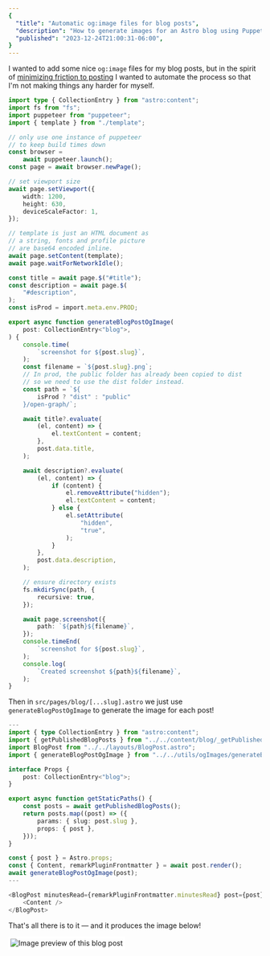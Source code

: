 ```yaml
---
{
  "title": "Automatic og:image files for blog posts",
  "description": "How to generate images for an Astro blog using Puppeteer",
  "published": "2023-12-24T21:00:31-06:00",
}
---
```


I wanted to add some nice `og:image` files for my blog posts, but in the spirit of
[minimizing friction to posting](../minimizing-friction-to-posting/)
I wanted to automate the process so that I'm not making things any harder for myself.

```ts
import type { CollectionEntry } from "astro:content";
import fs from "fs";
import puppeteer from "puppeteer";
import { template } from "./template";

// only use one instance of puppeteer
// to keep build times down
const browser =
	await puppeteer.launch();
const page = await browser.newPage();

// set viewport size
await page.setViewport({
	width: 1200,
	height: 630,
	deviceScaleFactor: 1,
});

// template is just an HTML document as
// a string, fonts and profile picture
// are base64 encoded inline.
await page.setContent(template);
await page.waitForNetworkIdle();

const title = await page.$("#title");
const description = await page.$(
	"#description",
);
const isProd = import.meta.env.PROD;

export async function generateBlogPostOgImage(
	post: CollectionEntry<"blog">,
) {
	console.time(
		`screenshot for ${post.slug}`,
	);
	const filename = `${post.slug}.png`;
	// In prod, the public folder has already been copied to dist
	// so we need to use the dist folder instead.
	const path = `${
		isProd ? "dist" : "public"
	}/open-graph/`;

	await title?.evaluate(
		(el, content) => {
			el.textContent = content;
		},
		post.data.title,
	);

	await description?.evaluate(
		(el, content) => {
			if (content) {
				el.removeAttribute("hidden");
				el.textContent = content;
			} else {
				el.setAttribute(
					"hidden",
					"true",
				);
			}
		},
		post.data.description,
	);

	// ensure directory exists
	fs.mkdirSync(path, {
		recursive: true,
	});

	await page.screenshot({
		path: `${path}${filename}`,
	});
	console.timeEnd(
		`screenshot for ${post.slug}`,
	);
	console.log(
		`Created screenshot ${path}${filename}`,
	);
}
```

Then in `src/pages/blog/[...slug].astro` we just use `generateBlogPostOgImage` to generate the image for each post!

```ts
---
import { type CollectionEntry } from "astro:content";
import { getPublishedBlogPosts } from "../../content/blog/_getPublishedBlogPosts";
import BlogPost from "../../layouts/BlogPost.astro";
import { generateBlogPostOgImage } from "../../utils/ogImages/generateBlogPostOgImage";

interface Props {
	post: CollectionEntry<"blog">;
}

export async function getStaticPaths() {
	const posts = await getPublishedBlogPosts();
	return posts.map((post) => ({
		params: { slug: post.slug },
		props: { post },
	}));
}

const { post } = Astro.props;
const { Content, remarkPluginFrontmatter } = await post.render();
await generateBlogPostOgImage(post);
---

<BlogPost minutesRead={remarkPluginFrontmatter.minutesRead} post={post}>
	<Content />
</BlogPost>
```

That's all there is to it — and it produces the image below!

<img alt="Image preview of this blog post" src="/open-graph/generating-ogimage-files-for-blog-posts-on-astro.png" style="border: .25rem solid white;" />
